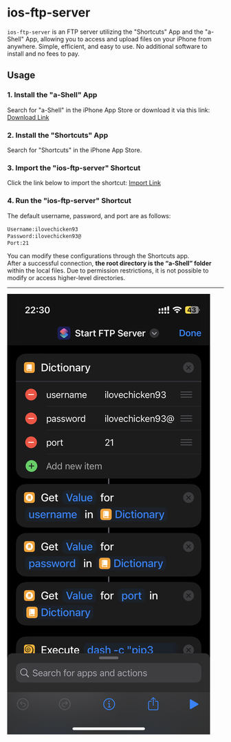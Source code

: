 # ios-ftp-server
`ios-ftp-server` is an FTP server utilizing the "Shortcuts" App and the "a-Shell" App, allowing you to access and upload files on your iPhone from anywhere. Simple, efficient, and easy to use. No additional software to install and no fees to pay.
## Usage
### 1. Install the "a-Shell" App
Search for "a-Shell" in the iPhone App Store or download it via this link:
[Download Link](https://holzschu.github.io/a-Shell_iOS/)
### 2. Install the "Shortcuts" App
Search for "Shortcuts" in the iPhone App Store.
### 3. Import the "ios-ftp-server" Shortcut
Click the link below to import the shortcut:
[Import Link](https://www.icloud.com/shortcuts/d81c30ed80fe4fc2a0c180074da7966a)
### 4. Run the "ios-ftp-server" Shortcut
The default username, password, and port are as follows:
```
Username:ilovechicken93
Password:ilovechicken93@
Port:21
```
You can modify these configurations through the Shortcuts app.  
After a successful connection, **the root directory is the “a-Shell” folder** within the local files. Due to permission restrictions, it is not possible to modify or access higher-level directories.
*****
![IMG_0992.PNG](IMG_0992.PNG)

